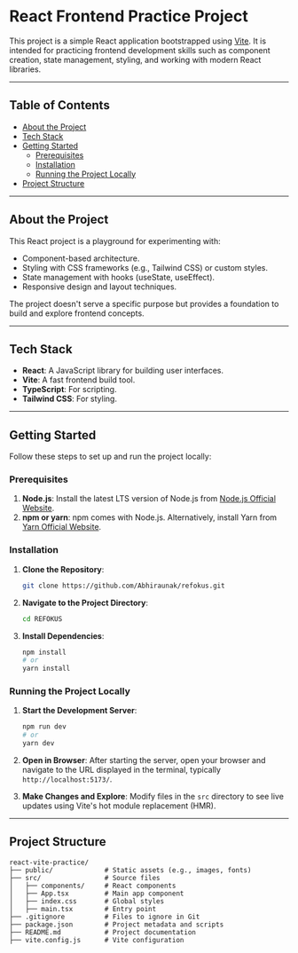 # React Frontend Practice Project

This project is a simple React application bootstrapped using [Vite](https://vitejs.dev/). It is intended for practicing frontend development skills such as component creation, state management, styling, and working with modern React libraries.

---

## Table of Contents
- [About the Project](#about-the-project)
- [Tech Stack](#tech-stack)
- [Getting Started](#getting-started)
  - [Prerequisites](#prerequisites)
  - [Installation](#installation)
  - [Running the Project Locally](#running-the-project-locally)
- [Project Structure](#project-structure)


---

## About the Project
This React project is a playground for experimenting with:
- Component-based architecture.
- Styling with CSS frameworks (e.g., Tailwind CSS) or custom styles.
- State management with hooks (useState, useEffect).
- Responsive design and layout techniques.

The project doesn't serve a specific purpose but provides a foundation to build and explore frontend concepts.

---

## Tech Stack
- **React**: A JavaScript library for building user interfaces.
- **Vite**: A fast frontend build tool.
- **TypeScript**: For scripting.
- **Tailwind CSS**: For styling.

---

## Getting Started

Follow these steps to set up and run the project locally:

### Prerequisites
1. **Node.js**: Install the latest LTS version of Node.js from [Node.js Official Website](https://nodejs.org/).
2. **npm or yarn**: npm comes with Node.js. Alternatively, install Yarn from [Yarn Official Website](https://yarnpkg.com/).

### Installation
1. **Clone the Repository**:
   ```bash
   git clone https://github.com/Abhiraunak/refokus.git
   ```
2. **Navigate to the Project Directory**:
   ```bash
   cd REFOKUS
   ```
3. **Install Dependencies**:
   ```bash
   npm install
   # or
   yarn install
   ```

### Running the Project Locally
1. **Start the Development Server**:
   ```bash
   npm run dev
   # or
   yarn dev
   ```
2. **Open in Browser**:
   After starting the server, open your browser and navigate to the URL displayed in the terminal, typically `http://localhost:5173/`.

3. **Make Changes and Explore**:
   Modify files in the `src` directory to see live updates using Vite's hot module replacement (HMR).

---

## Project Structure
```plaintext
react-vite-practice/
├── public/             # Static assets (e.g., images, fonts)
├── src/                # Source files
│   ├── components/     # React components
│   ├── App.tsx         # Main app component
│   ├── index.css       # Global styles
│   ├── main.tsx        # Entry point
├── .gitignore          # Files to ignore in Git
├── package.json        # Project metadata and scripts
├── README.md           # Project documentation
├── vite.config.js      # Vite configuration
```
